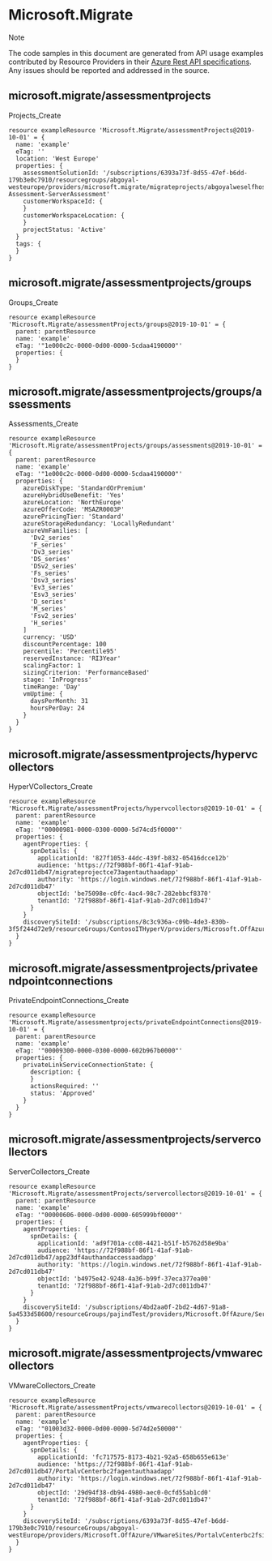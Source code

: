 # Microsoft.Migrate
  
> [!NOTE]
> The code samples in this document are generated from API usage examples contributed by Resource Providers in their [Azure Rest API specifications](https://github.com/Azure/azure-rest-api-specs). Any issues should be reported and addressed in the source.


## microsoft.migrate/assessmentprojects

Projects_Create
```bicep
resource exampleResource 'Microsoft.Migrate/assessmentProjects@2019-10-01' = {
  name: 'example'
  eTag: ''
  location: 'West Europe'
  properties: {
    assessmentSolutionId: '/subscriptions/6393a73f-8d55-47ef-b6dd-179b3e0c7910/resourcegroups/abgoyal-westeurope/providers/microsoft.migrate/migrateprojects/abgoyalweselfhost/Solutions/Servers-Assessment-ServerAssessment'
    customerWorkspaceId: {
    }
    customerWorkspaceLocation: {
    }
    projectStatus: 'Active'
  }
  tags: {
  }
}
```

## microsoft.migrate/assessmentprojects/groups

Groups_Create
```bicep
resource exampleResource 'Microsoft.Migrate/assessmentProjects/groups@2019-10-01' = {
  parent: parentResource 
  name: 'example'
  eTag: '"1e000c2c-0000-0d00-0000-5cdaa4190000"'
  properties: {
  }
}
```

## microsoft.migrate/assessmentprojects/groups/assessments

Assessments_Create
```bicep
resource exampleResource 'Microsoft.Migrate/assessmentProjects/groups/assessments@2019-10-01' = {
  parent: parentResource 
  name: 'example'
  eTag: '"1e000c2c-0000-0d00-0000-5cdaa4190000"'
  properties: {
    azureDiskType: 'StandardOrPremium'
    azureHybridUseBenefit: 'Yes'
    azureLocation: 'NorthEurope'
    azureOfferCode: 'MSAZR0003P'
    azurePricingTier: 'Standard'
    azureStorageRedundancy: 'LocallyRedundant'
    azureVmFamilies: [
      'Dv2_series'
      'F_series'
      'Dv3_series'
      'DS_series'
      'DSv2_series'
      'Fs_series'
      'Dsv3_series'
      'Ev3_series'
      'Esv3_series'
      'D_series'
      'M_series'
      'Fsv2_series'
      'H_series'
    ]
    currency: 'USD'
    discountPercentage: 100
    percentile: 'Percentile95'
    reservedInstance: 'RI3Year'
    scalingFactor: 1
    sizingCriterion: 'PerformanceBased'
    stage: 'InProgress'
    timeRange: 'Day'
    vmUptime: {
      daysPerMonth: 31
      hoursPerDay: 24
    }
  }
}
```

## microsoft.migrate/assessmentprojects/hypervcollectors

HyperVCollectors_Create
```bicep
resource exampleResource 'Microsoft.Migrate/assessmentProjects/hypervcollectors@2019-10-01' = {
  parent: parentResource 
  name: 'example'
  eTag: '"00000981-0000-0300-0000-5d74cd5f0000"'
  properties: {
    agentProperties: {
      spnDetails: {
        applicationId: '827f1053-44dc-439f-b832-05416dcce12b'
        audience: 'https://72f988bf-86f1-41af-91ab-2d7cd011db47/migrateprojectce73agentauthaadapp'
        authority: 'https://login.windows.net/72f988bf-86f1-41af-91ab-2d7cd011db47'
        objectId: 'be75098e-c0fc-4ac4-98c7-282ebbcf8370'
        tenantId: '72f988bf-86f1-41af-91ab-2d7cd011db47'
      }
    }
    discoverySiteId: '/subscriptions/8c3c936a-c09b-4de3-830b-3f5f244d72e9/resourceGroups/ContosoITHyperV/providers/Microsoft.OffAzure/HyperVSites/migrateprojectce73site'
  }
}
```

## microsoft.migrate/assessmentprojects/privateendpointconnections

PrivateEndpointConnections_Create
```bicep
resource exampleResource 'Microsoft.Migrate/assessmentprojects/privateEndpointConnections@2019-10-01' = {
  parent: parentResource 
  name: 'example'
  eTag: '"00009300-0000-0300-0000-602b967b0000"'
  properties: {
    privateLinkServiceConnectionState: {
      description: {
      }
      actionsRequired: ''
      status: 'Approved'
    }
  }
}
```

## microsoft.migrate/assessmentprojects/servercollectors

ServerCollectors_Create
```bicep
resource exampleResource 'Microsoft.Migrate/assessmentProjects/servercollectors@2019-10-01' = {
  parent: parentResource 
  name: 'example'
  eTag: '"00000606-0000-0d00-0000-605999bf0000"'
  properties: {
    agentProperties: {
      spnDetails: {
        applicationId: 'ad9f701a-cc08-4421-b51f-b5762d58e9ba'
        audience: 'https://72f988bf-86f1-41af-91ab-2d7cd011db47/app23df4authandaccessaadapp'
        authority: 'https://login.windows.net/72f988bf-86f1-41af-91ab-2d7cd011db47'
        objectId: 'b4975e42-9248-4a36-b99f-37eca377ea00'
        tenantId: '72f988bf-86f1-41af-91ab-2d7cd011db47'
      }
    }
    discoverySiteId: '/subscriptions/4bd2aa0f-2bd2-4d67-91a8-5a4533d58600/resourceGroups/pajindTest/providers/Microsoft.OffAzure/ServerSites/app21141site'
  }
}
```

## microsoft.migrate/assessmentprojects/vmwarecollectors

VMwareCollectors_Create
```bicep
resource exampleResource 'Microsoft.Migrate/assessmentProjects/vmwarecollectors@2019-10-01' = {
  parent: parentResource 
  name: 'example'
  eTag: '"01003d32-0000-0d00-0000-5d74d2e50000"'
  properties: {
    agentProperties: {
      spnDetails: {
        applicationId: 'fc717575-8173-4b21-92a5-658b655e613e'
        audience: 'https://72f988bf-86f1-41af-91ab-2d7cd011db47/PortalvCenterbc2fagentauthaadapp'
        authority: 'https://login.windows.net/72f988bf-86f1-41af-91ab-2d7cd011db47'
        objectId: '29d94f38-db94-4980-aec0-0cfd55ab1cd0'
        tenantId: '72f988bf-86f1-41af-91ab-2d7cd011db47'
      }
    }
    discoverySiteId: '/subscriptions/6393a73f-8d55-47ef-b6dd-179b3e0c7910/resourceGroups/abgoyal-westEurope/providers/Microsoft.OffAzure/VMwareSites/PortalvCenterbc2fsite'
  }
}
```
